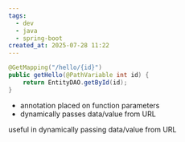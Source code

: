 ```yaml
---
tags:
  - dev
  - java
  - spring-boot
created_at: 2025-07-28 11:22
---
```

```java
@GetMapping("/hello/{id}")
public getHello(@PathVariable int id) {
	return EntityDAO.getById(id);
}
```
- annotation placed on function parameters
- dynamically passes data/value from URL

useful in dynamically passing data/value from URL